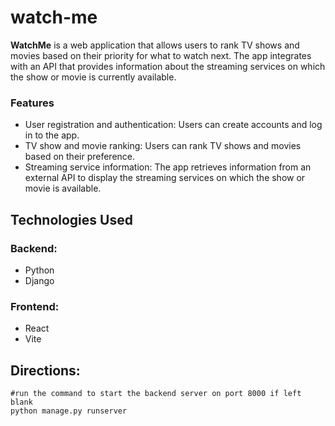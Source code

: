 # watch-me

**WatchMe** is a web application that allows users to rank TV shows and movies based on their priority for what to watch next. The app integrates with an API that provides information about the streaming services on which the show or movie is currently available.

### Features
- User registration and authentication: Users can create accounts and log in to the app.
- TV show and movie ranking: Users can rank TV shows and movies based on their preference.
- Streaming service information: The app retrieves information from an external API to display the streaming services on which the show or movie is available.

## Technologies Used

### Backend:
- Python
- Django

### Frontend:
- React
- Vite

## Directions:
```shell
#run the command to start the backend server on port 8000 if left blank
python manage.py runserver
```